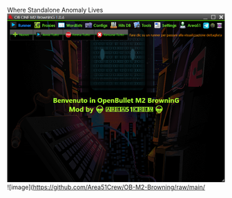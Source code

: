 Where Standalone Anomaly Lives
![image](https://github.com/Area51Crew/OB-M2-Browning/raw/main/OB%20ONE%20Browning%201.0.6.png)
![image](https://github.com/Area51Crew/OB-M2-Browning/raw/main/

